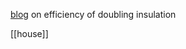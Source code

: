 
[blog](https://kaspars.net/blog/how-much-insulation-is-enough) on efficiency of doubling insulation

[[house]]